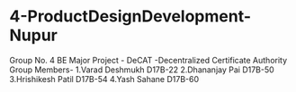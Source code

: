 # 4-ProductDesignDevelopment-Nupur
Group No. 4 
BE Major Project - DeCAT -Decentralized Certificate Authority
Group Members-
1.Varad Deshmukh D17B-22
2.Dhananjay Pai D17B-50
3.Hrishikesh Patil D17B-54
4.Yash Sahane D17B-60
